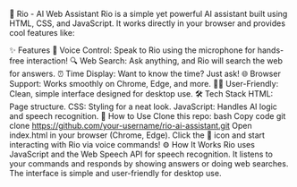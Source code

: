 🌟 Rio - AI Web Assistant
Rio is a simple yet powerful AI assistant built using HTML, CSS, and JavaScript. It works directly in your browser and provides cool features like:

✨ Features
🎤 Voice Control: Speak to Rio using the microphone for hands-free interaction!
🔍 Web Search: Ask anything, and Rio will search the web for answers.
⏰ Time Display: Want to know the time? Just ask!
🌐 Browser Support: Works smoothly on Chrome, Edge, and more.
👨‍💻 User-Friendly: Clean, simple interface designed for desktop use.
🛠️ Tech Stack
HTML: Page structure.
CSS: Styling for a neat look.
JavaScript: Handles AI logic and speech recognition.
🚀 How to Use
Clone this repo:
bash
Copy code
git clone https://github.com/your-username/rio-ai-assistant.git
Open index.html in your browser (Chrome, Edge).
Click the 🎤 icon and start interacting with Rio via voice commands!
⚙️ How It Works
Rio uses JavaScript and the Web Speech API for speech recognition. It listens to your commands and responds by showing answers or doing web searches. The interface is simple and user-friendly for desktop use.
